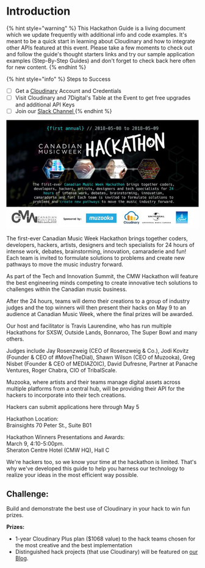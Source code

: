# Introduction

{% hint style="warning" %}
This Hackathon Guide is a living document which we update frequently with additional info and code examples.   It's meant to be a quick start in learning about Cloudinary and how to integrate other APIs featured at this event.   Please take a few moments to check out and follow the guide's thought starters links and try our sample application examples \(Step-By-Step Guides\) and don't forget to check back here often for new content.
{% endhint %}

{% hint style="info" %}
Steps to Success

* [ ] Get a [Cloudinary](https://cloudinary.com/signup?utm_source=CMW&utm_medium=Gitbook&utm_campaign=Evangelism&utm_term=Hackathon-Guide&utm_content=Signup_CMW) Account and Credentials
* [ ] Visit Cloudinary and 7Digital's Table at the Event to get free upgrades and additional API Keys
* [ ] Join our [Slack Channel ](http://bit.ly/cmw-slack)
{% endhint %}

![Canadian Music Week Hackathon](.gitbook/assets/hackathon-header-4.jpg)

The first-ever Canadian Music Week Hackathon brings together coders, developers, hackers, artists, designers and tech specialists for 24 hours of intense work, debates, brainstorming, innovation, camaraderie and fun! Each team is invited to formulate solutions to problems and create new pathways to move the music industry forward.

As part of the Tech and Innovation Summit, the CMW Hackathon will feature the best engineering minds competing to create innovative tech solutions to challenges within the Canadian music business.

After the 24 hours, teams will demo their creations to a group of industry judges and the top winners will then present their hacks on May 9 to an audience at Canadian Music Week, where the final prizes will be awarded.

Our host and facilitator is Travis Laurendine, who has run multiple Hackathons for SXSW, Outside Lands, Bonnaroo, The Super Bowl and many others.

Judges include Jay Rosenzweig \(CEO of Rosenzweig & Co.\), Jodi Kovitz \(Founder & CEO of \#MoveTheDial\), Shawn Wilson \(CEO of Muzooka\), Greg Nisbet \(Founder & CEO of MEDIAZOIC\), David Dufresne, Partner at Panache Ventures, Roger Chabra, CIO of TribalScale.

Muzooka, where artists and their teams manage digital assets across multiple platforms from a central hub, will be providing their API for the hackers to incorporate into their tech creations.

Hackers can submit applications here through May 5

Hackathon Location:  
Brainsights 70 Peter St., Suite B01

Hackathon Winners Presentations and Awards:  
March 9, 4:10-5:00pm.  
Sheraton Centre Hotel \(CMW HQ\), Hall C

We're hackers too, so we know your time at the hackathon is limited. That's why we've developed this guide to help you harness our technology to realize your ideas in the most efficient way possible.

## Challenge:

Build and demonstrate the best use of Cloudinary in your hack to win fun prizes.

**Prizes:**

* 1-year Cloudinary Plus plan \($1068 value\) to the hack teams chosen for the most creative and the best implementation
* Distinguished hack projects \(that use Cloudinary\) will be featured on [our Blog](https://cloudinary.com/blog).

